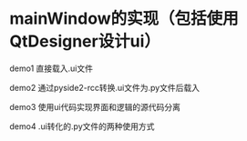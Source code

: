 # mainWindow的实现（包括使用QtDesigner设计ui）



demo1 直接载入.ui文件

demo2 通过pyside2-rcc转换.ui文件为.py文件后载入

demo3 使用ui代码实现界面和逻辑的源代码分离

demo4 .ui转化的.py文件的两种使用方式

